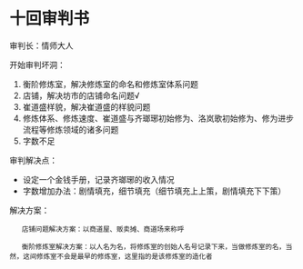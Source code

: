 # 十回审判书

审判长：情师大人

开始审判坏洞：

1. 衡阶修炼室，解决修炼室的命名和修炼室体系问题
2. 店铺，解决坊市的店铺命名问题√
3. 崔道盛样貌，解决崔道盛的样貌问题
4. 修炼体系、修炼速度、崔道盛与齐瑯琊初始修为、洛岚歌初始修为、修为进步流程等修炼领域的诸多问题
5. 字数不足

审判解决点：

- 设定一个金钱手册，记录齐瑯琊的收入情况
- 字数增加办法：剧情填充，细节填充（细节填充上上策，剧情填充下下策）

解决方案：

```
   店铺问题解决方案：以商道屋、贩卖摊、商道场来称呼
   
   衡阶修炼室解决方案：以人名为名，将修炼室的创始人名号记录下来，当做修炼室的名，当然，这间修炼室不会是最早的修炼室，这里指的是该修炼室的造化者
```

